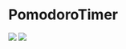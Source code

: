 # PomodoroTimer
<img src="https://user-images.githubusercontent.com/69189012/96273552-c1dc0180-0fcf-11eb-9b45-637199209b6b.png">
<img src="https://user-images.githubusercontent.com/69189012/96273675-e637de00-0fcf-11eb-8936-c256a9d8ab08.png">
